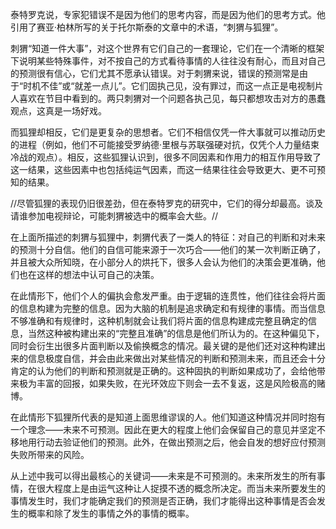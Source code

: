 泰特罗克说，专家犯错误不是因为他们的思考内容，而是因为他们的思考方式。他引用了赛亚·柏林所写的关于托尔斯泰的文章中的术语，“刺猬与狐狸”。

刺猬“知道一件大事”，对这个世界有它们自己的一套理论，它们在一个清晰的框架下说明某些特殊事件，对不按自己的方式看待事情的人往往没有耐心，而且对自己的预测很有信心，它们尤其不愿承认错误。对于刺猬来说，错误的预测常是由于“时机不佳”或“就差一点儿”。它们固执己见，没有罪过，而这一点正是电视制片人喜欢在节目中看到的。两只刺猬对一个问题各执己见，每只都想攻击对方的愚蠢观点，这真是一场好戏。

而狐狸却相反，它们是更复杂的思想者。它们不相信仅凭一件大事就可以推动历史的进程（例如，他们不可能接受罗纳德·里根与苏联强硬对抗，仅凭个人力量结束冷战的观点）。相反，这些狐狸认识到，很多不同因素和作用力的相互作用导致了这一结果，这些因素中也包括纯运气因素，而这一结果往往会导致更大、更不可预知的结果。

//尽管狐狸的表现仍旧很差劲，但在泰特罗克的研究中，它们的得分却最高。谈及请谁参加电视辩论，可能刺猬被选中的概率会大些。//

在上面所描述的刺猬与狐狸中，刺猬代表了一类人的特征：对自己的判断和对未来的预测十分自信。他们的自信可能来源于一次巧合——他们的某一次判断正确了，并且被大众所知晓，在小部分人的烘托下，很多人会认为他们的决策会更准确，他们也在这样的想法中认可自己的决策。

在此情形下，他们个人的偏执会愈发严重。由于逻辑的连贯性，他们往往会将片面的信息构建为完整的信息。因为大脑的机制是追求确定和有规律的事情。而当信息不够准确和有规律时，这种机制就会让我们将片面的信息构建成完整且确定的信息，当然这种被构建出来的“完整且准确”的信息是他们所认为的。在这种偏见下，同时会衍生出很多片面判断以及偷换概念的情况。最关键的是他们还对这种构建出来的信息极度自信，并会由此来做出对某些情况的判断和预测未来，而且还会十分肯定的认为他们的判断和预测就是正确的。这种固执的判断如果成功了，会给他带来极为丰富的回报，如果失败，在光环效应下则会一去不复返，这是风险极高的赌博。

在此情形下狐狸所代表的是知道上面思维谬误的人。他们知道这种情况并同时抱有一个理念——未来不可预测。因此在更大的程度上他们会保留自己的意见并坚定不移地用行动去验证他们的预测。此外，在做出预测之后，他会自发的想好应付预测失败所带来的风险。

从上述中我可以得出最核心的关键词——未来是不可预测的。未来所发生的所有事情，在很大程度上是由运气这种让人捉摸不透的概念所决定。而当未来所要发生的事情发生时，我们才能确定我们的预测是否正确，我们才能得出这种事情是否会发生的概率和除了发生的事情之外的事情的概率。